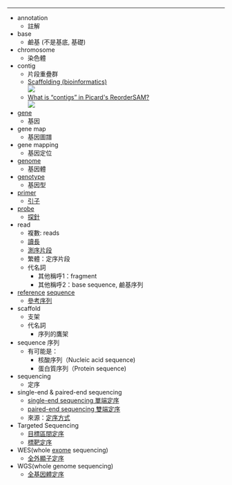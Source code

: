 ---

- annotation
  - 註解
- base
  - 鹼基 (不是基底, 基礎)
- chromosome
  - 染色體
- contig
  - 片段重疊群
  - [Scaffolding (bioinformatics)](https://en.wikipedia.org/wiki/Scaffolding_(bioinformatics))<br>![](https://i.imgur.com/owkiOij.png)
  - [What is “contigs” in Picard's ReorderSAM?](https://biology.stackexchange.com/questions/56158/what-is-contigs-in-picards-reordersam)<br>![](https://i.imgur.com/LTPzDZY.jpg)
- [gene](https://tw.dictionary.search.yahoo.com/search?p=gene)
  - 基因
- gene map
  - 基因圖譜
- gene mapping
  - 基因定位
- [genome](https://tw.dictionary.search.yahoo.com/search?p=genome)
  - 基因體
- [genotype](https://tw.dictionary.search.yahoo.com/search?p=genotype)
  - 基因型
- [primer](https://tw.dictionary.search.yahoo.com/search?p=primer)
  - [引子](http://www.yourgene.com.tw/content/messagess/contents/655574056304212354/)
- [probe](https://tw.dictionary.search.yahoo.com/search?p=probe)
  - [探針](http://www.yourgene.com.tw/content/messagess/contents/655574056304212354/)
- read
  - 複數: reads
  - [讀長](http://toolsbiotech.blog.fc2.com/blog-entry-10.html)
  - [測序片段](https://zh.wikipedia.org/wiki/%E5%BA%8F%E5%88%97%E7%B5%84%E8%A3%9D)
  - 繁體：定序片段
  - 代名詞
    - 其他稱呼1：fragment
    - 其他稱呼2：base sequence, 鹼基序列
- [reference](https://tw.dictionary.search.yahoo.com/search?p=reference) [sequence](https://tw.dictionary.search.yahoo.com/search?p=sequence)
  - [參考序列](http://www.yourgene.com.tw/content/messagess/contents/655574056304212354/)
- scaffold
  - 支架
  - 代名詞
    - 序列的鷹架
- sequence 序列
  - 有可能是：
    - 核酸序列（Nucleic acid sequence)
    - 蛋白質序列（Protein sequence)
- sequencing
  - 定序
- single-end & paired-end sequencing
  - [single-end sequencing 單端定序](http://toolsbiotech.blog.fc2.com/blog-entry-10.html)
  - [paired-end sequencing 雙端定序](http://toolsbiotech.blog.fc2.com/blog-entry-10.html)
  - 來源：[定序方式](http://www.yourgene.com.tw/content/messagess/contents/655574056304212354/)
- Targeted Sequencing
  - [目標區間定序](http://www.yourgene.com.tw/content/messagess/contents/655574056304212354/)
  - [標靶定序](http://homepage.vghtpe.gov.tw/~clinmed/abst104/abst10402p107.htm)
- WES(whole [exome](https://tw.dictionary.search.yahoo.com/search?p=exome) sequencing)
  - [全外顯子定序](http://homepage.vghtpe.gov.tw/~clinmed/abst104/abst10402p107.htm)
- WGS(whole genome sequencing)
  - [全基因體定序](http://homepage.vghtpe.gov.tw/~clinmed/abst104/abst10402p107.htm)
